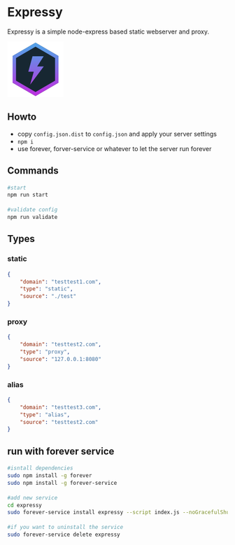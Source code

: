 # Expressy
Expressy is a simple node-express based static webserver and proxy.

![Expressy Logo](./assets/logo.png)

## Howto
* copy `config.json.dist` to `config.json` and apply your server settings
* `npm i`
* use forever, forver-service or whatever to let the server run forever


## Commands

```bash
#start
npm run start

#validate config
npm run validate
```


## Types
### static
```json
{
    "domain": "testtest1.com",
    "type": "static",
    "source": "./test"
}
```

### proxy
```json
{
    "domain": "testtest2.com",
    "type": "proxy",
    "source": "127.0.0.1:8080"
}
```

### alias
```json
{
    "domain": "testtest3.com",
    "type": "alias",
    "source": "testtest2.com"
}
```

## run with forever service
```bash
#isntall dependencies
sudo npm install -g forever
sudo npm install -g forever-service

#add new service
cd expressy
sudo forever-service install expressy --script index.js --noGracefulShutdown --start

#if you want to uninstall the service
sudo forever-service delete expressy
```
